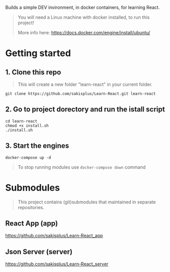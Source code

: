 Builds a simple DEV invironment, in docker containers, for learning React.
> You will need a Linux machine with docker installed, to run this project!
>
> More info here: https://docs.docker.com/engine/install/ubuntu/

# Getting started

## 1. Clone this repo
> This will create a new folder "learn-react" in your current folder.

```
git clone https://github.com/sakisplus/Learn-React.git learn-react
```
## 2. Go to project dorectory and run the istall script
```
cd learn-react
chmod +x install.sh
./install.sh
```

## 3. Start the engines
```
docker-compose up -d
```

> To stop running modules use ``docker-compose down`` command


# Submodules
> This project contains (git)submodules that maintained in separate repositories.

## React App (app)
https://github.com/sakisplus/Learn-React_app

## Json Server (server)
https://github.com/sakisplus/Learn-React_server